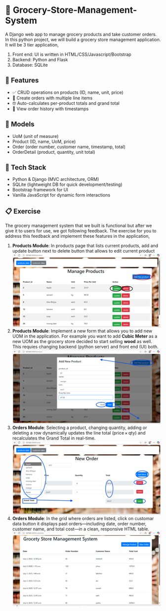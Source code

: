 # 🛒 Grocery-Store-Management-System
A Django web app to manage grocery products and take customer orders.
  ![]()
In this python project, we will build a grocery store management application. It will be 3 tier application,
1. Front end: UI is written in HTML/CSS/Javascript/Bootstrap
2. Backend: Python and Flask
3. Database: SQLite


 ## 🚀 Features

- ✅ CRUD operations on products (ID, name, unit, price)
- 🛒 Create orders with multiple line items
- 🤓 Auto-calculates per-product totals and grand total
- 📜 View order history with timestamps

## 🎨 Models

- UoM (unit of measure)
- Product (ID, name, UoM, price)
- Order (order number, customer name, timestamp, total)
- OrderDetail (product, quantity, unit total)
  
## 🔧 Tech Stack

- Python & Django (MVC architecture, ORM)
- SQLite (lightweight DB for quick development/testing) 
- Bootstrap framework for UI
- Vanilla JavaScript for dynamic form interactions
## 📋 Exercise 

The grocery management system that we built is functional but after we give it to users for use, we got following feedback. The exercise for you to address this feedback and implement these features in the application,
1. **Products Module**: In products page that lists current products, add and update button next to delete button that allows to edit current product
   ![](product.png)
3. **Products Module**: Implement a new form that allows you to add new UOM in the application. For example you want to add **Cubic Meter** as a new UOM as the grocery store decided to start selling **wood** as well. This requies changing backend (python server) and front end (UI) both.
   ![](product1.png)
5. **Orders Module**:  Selecting a product, changing quantity, adding or deleting a row dynamically updates the line total (price × qty) and recalculates the Grand Total in real-time.
  ![](order.png)
6. **Orders Module**: In the grid where orders are listed,  click on customar data button it displays past orders—including date, order number, customer name, and total cost—in a clean, responsive HTML table.
    ![](store.png)
  
